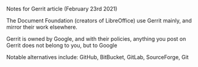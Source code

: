 Notes for Gerrit article (February 23rd 2021)

The Document Foundation (creators of LibreOffice) use Gerrit mainly, and mirror their work elsewhere.

Gerrit is owned by Google, and with their policies, anything you post on Gerrit does not belong to you, but to Google

Notable alternatives include: GitHub, BitBucket, GitLab, SourceForge, Git
